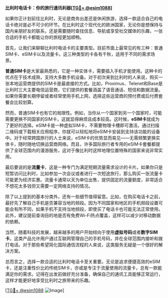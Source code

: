 **比利时电话卡：你的旅行通讯利器[[TG💪+ @esim1088](https://t.me/s/esim1088)]**

如果你正计划前往比利时，无论是商务出差还是休闲旅游，选择一款适合自己的电话卡绝对是必不可少的环节。在比利时这个现代化的欧洲国家，无论你是想保持与国内亲朋好友的联系，还是需要随时查找信息、导航或享受社交媒体的乐趣，一张合适的手机卡都能让你的旅程更加顺畅。

首先，让我们来聊聊比利时电话卡的主要类型。目前市面上最常见的有三种：普通SIM卡、eSIM卡以及流量卡。这三种类型的卡各有千秋，适用于不同的需求场景。

**普通SIM卡**是大家最熟悉的，它是一种实体卡，需要插入手机才能使用。这种卡的优点在于技术成熟，支持大多数手机设备。对于初次来到比利时的人来说，购买一张本地运营商提供的SIM卡是最直接的方式。比如，Proximus、Telenet和Base是比利时三大主要电信运营商，它们提供的套餐涵盖了语音通话、短信和数据流量。如果你需要长期停留或者经常使用手机上网，选择这些运营商的预付费或后付费套餐会比较划算。

然而，普通SIM卡也有它的局限性。例如，当你从一个国家到另一个国家时，可能需要更换不同国家的SIM卡，这就显得麻烦且成本较高。这时候，**eSIM卡**就成为了更好的选择。eSIM卡是一种虚拟SIM卡，不需要物理卡槽即可激活。通过扫描二维码或下载相关应用程序，你就可以轻松地将eSIM卡安装到支持该功能的设备中。对于经常跨国旅行的人士来说，eSIM卡的优势显而易见——无需频繁更换实体卡，随时随地切换运营商网络。而且，许多国际旅行者专用的eSIM卡套餐都提供了全球范围内的漫游服务，这对于像比利时这样地理位置特殊的国家来说非常实用。

最后要说的是**流量卡**，这是一种专门为满足短期流量需求设计的卡片。如果你只是短暂访问比利时，比如参加一次会议或者进行一次短途旅行，那么购买一张流量卡可能更为经济实惠。流量卡通常以天为单位出售，提供固定的流量额度，非常适合不想花太多钱但又需要一定网络支持的情况。

除了以上提到的基本分类外，还有一些细节值得留意。比如，在购买电话卡之前，最好先了解自己手机是否兼容当地的频段。因为不同国家和地区的手机频段设置可能会有所不同，如果手机不支持当地频段，即使买了电话卡也可能无法正常使用。此外，建议提前查询目的地是否有免费Wi-Fi热点覆盖，这样可以减少对移动数据的依赖。

当然，随着科技的发展，越来越多的用户开始倾向于使用**虚拟号码**或者**数字SIM卡**。这类产品允许用户通过互联网管理自己的手机号码，并在全球范围内接听和拨打电话。对于那些希望简化国际通信流程的人来说，这类服务无疑是一个很好的解决方案。

总而言之，选择一款合适的比利时电话卡至关重要。无论是追求便捷高效的eSIM卡，还是注重性价比的传统SIM卡，亦或是专注于流量使用的流量卡，总有一款能满足你的需求。记得在出发前做好充分准备，确保自己的通讯工具能够正常运行，这样才能更好地享受比利时之旅带来的乐趣。

[[TG💪+ @esim1088](https://t.me/s/esim1088) ![Image](https://i.postimg.cc/4NQfJmqS/Snipaste-2025-05-13-00-14-12.png)]